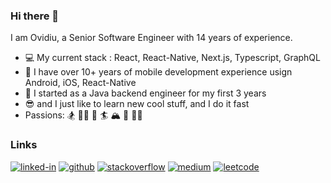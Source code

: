 ### Hi there 👋

I am Ovidiu, a Senior Software Engineer with 14 years of experience.

- 💻 My current stack : React, React-Native, Next.js, Typescript, GraphQL
- 📱 I have over 10+ years of mobile development experience usign Android, iOS, React-Native
- 🔋 I started as a Java backend engineer for my first 3 years
- 😎 and I just like to learn new cool stuff, and I do it fast
- Passions: 🏂 🚵🏻 🌊 🏄‍ 🏔 🤿 🏋️‍♂️


### Links
[![linked-in](https://img.shields.io/badge/Linked_In-0077B5?style=for-the-badge&logo=LinkedIn&logoColor=white)](https://www.linkedin.com/in/ovidiulatcu/)
[![github](https://img.shields.io/badge/GitHub-000000?style=for-the-badge&logo=GitHub&logoColor=white)](https://github.com/ovy9086)
[![stackoverflow](https://img.shields.io/badge/stackoverflow-DDDDDD?style=for-the-badge&logo=stackoverflow&logoColor=F58025)](https://stackoverflow.com/users/542091/ovidiu-latcu)
[![medium](https://img.shields.io/badge/medium-000000?style=for-the-badge&logo=medium&logoColor=white)](https://medium.com/@ovidiu.latcu)
[![leetcode](https://img.shields.io/badge/leetcode-000000?style=for-the-badge&logo=leetcode&logoColor=#FFA116)](https://leetcode.com/user5958s/)
